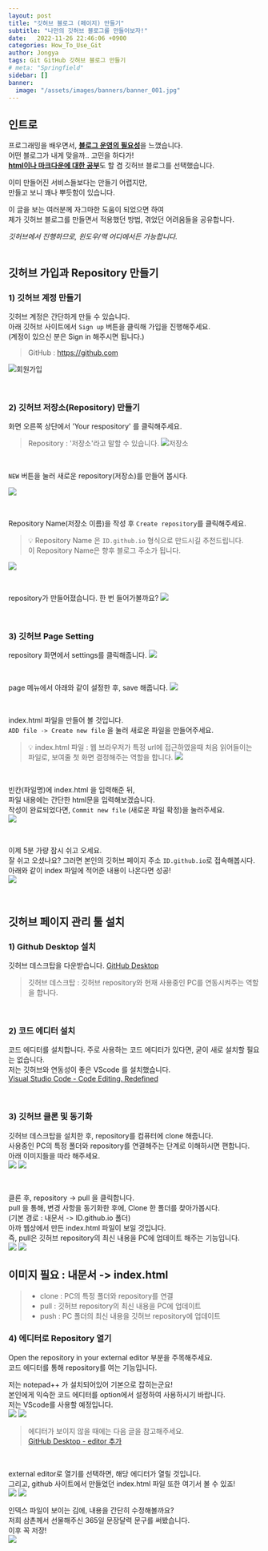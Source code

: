 ```yaml
---
layout: post
title: "깃허브 블로그 (페이지) 만들기"
subtitle: "나만의 깃허브 블로그를 만들어보자!"
date:   2022-11-26 22:46:06 +0900
categories: How_To_Use_Git
author: Jongya
tags: Git GitHub 깃허브 블로그 만들기
# meta: "Springfield"
sidebar: []
banner:
  image: "/assets/images/banners/banner_001.jpg"
---
```

<!-- postNo: 20221126_001-->


## 인트로
프로그래밍을 배우면서, <u><b>블로그 운영의 필요성</b></u>을 느꼈습니다.  
어떤 블로그가 내게 맞을까.. 고민을 하다가!  
<u><b>html이나 마크다운에 대한 공부</b></u>도 할 겸 깃허브 블로그를 선택했습니다.  
  
이미 만들어진 서비스들보다는 만들기 어렵지만,  
만들고 보니 꽤나 뿌듯함이 있습니다.  
   
이 글을 보는 여러분께 자그마한 도움이 되었으면 하여  
제가 깃허브 블로그를 만들면서 적용했던 방법, 겪었던 어려움들을 공유합니다.  
  
*깃허브에서 진행하므로, 윈도우/맥 어디에서든 가능합니다.*   
</br>   

## 깃허브 가입과 Repository 만들기

### 1) 깃허브 계정 만들기
깃허브 계정은 간단하게 만들 수 있습니다.  
아래 깃허브 사이트에서 `Sign up` 버튼을 클릭해 가입을 진행해주세요.  
(계정이 있으신 분은 Sign in 해주시면 됩니다.)  

> GitHub : https://github.com  

![회원가입](/assets/images/20221126_001_001.png)

</br>

### 2) 깃허브 저장소(Repository) 만들기
화면 오른쪽 상단에서 'Your respository' 를 클릭해주세요.
> Repository : '저장소'라고 말할 수 있습니다.
![저장소](/assets/images/20221126_001_002.png)

  </br>

`NEW` 버튼을 눌러 새로운 repository(저장소)를 만들어 봅시다.

![](/assets/images/20221126_001_003.png)

</br>

Repository Name(저장소 이름)을 작성 후 `Create repository`를 클릭해주세요.

>💡 Repository Name 은 ` ID.github.io `  형식으로 만드시길 추천드립니다.  
> 이 Repository Name은 향후 블로그 주소가 됩니다.  

![](/assets/images/20221126_001_004.png)

</br>

repository가 만들어졌습니다. 한 번 들어가볼까요?
![](/assets/images/20221126_001_005.png)

</br>

### 3) 깃허브 Page Setting
repository 화면에서 settings를 클릭해줍니다.
![](/assets/images/20221126_001_006.png)

</br>

page 메뉴에서 아래와 같이 설정한 후, save 해줍니다.
![](/assets/images/20221126_001_007.png)

</br>

index.html 파일을 만들어 볼 것입니다.  
`ADD file -> Create new file` 을 눌러 새로운 파일을 만들어주세요.
>💡 index.html 파일 : 웹 브라우저가 특정 url에 접근하였을때 처음 읽어들이는 파일로, 보여줄 첫 화면 결정해주는 역할을 합니다.
![](/assets/images/20221126_001_008.png)

</br>

빈칸(파일명)에 index.html 을 입력해준 뒤,  
파일 내용에는 간단한 html문을 입력해보겠습니다.  
작성이 완료되었다면, `Commit new file` (새로운 파일 확정)을 눌러주세요.  
![](/assets/images/20221126_001_009.png)

</br>

이제 5분 가량 잠시 쉬고 오세요.  
잘 쉬고 오셨나요? 그러면 본인의 깃허브 페이지 주소 `ID.github.io`로 접속해봅시다.  
아래와 같이 index 파일에 적어준 내용이 나온다면 성공!  
![](/assets/images/20221126_001_010.png)

</br>

## 깃허브 페이지 관리 툴 설치

### 1) Github Desktop 설치
깃허브 데스크탑을 다운받습니다. [GitHub Desktop](https://desktop.github.com/)  
> 깃허브 데스크탑 : 깃허브 repository와 현재 사용중인 PC를 연동시켜주는 역할을 합니다.  

</br>

### 2) 코드 에디터 설치
코드 에디터를 설치합니다. 주로 사용하는 코드 에디터가 있다면, 굳이 새로 설치할 필요는 없습니다.  
저는 깃허브와 연동성이 좋은 VScode 를 설치했습니다.  
[Visual Studio Code - Code Editing. Redefined](https://code.visualstudio.com/)

</br>

### 3) 깃허브 클론 및 동기화
깃허브 데스크탑을 설치한 후, repository를 컴퓨터에 clone 해줍니다.  
사용중인 PC의 특정 폴더와 repository를 연결해주는 단계로 이해하시면 편합니다.  
아래 이미지들을 따라 해주세요.  
![](/assets/images/20221126_001_011.png)
![](/assets/images/20221126_001_012.png)

</br>

클론 후, repository → pull 을 클릭합니다.  
pull 을 통해, 변경 사항을 동기화한 후에, Clone 한 폴더를 찾아가봅시다.  
(기본 경로 : 내문서 -> ID.github.io 폴더)  
아까 웹상에서 만든 index.html 파일이 보일 것입니다.  
즉, pull은 깃허브 repository의 최신 내용을 PC에 업데이트 해주는 기능입니다.  
![](/assets/images/20221126_001_013.png)
![](/assets/images/20221126_001_014.png)
## 이미지 필요 : 내문서 -> index.html

> * clone : PC의 특정 폴더와 repository를 연결  
> * pull : 깃허브 repository의 최신 내용을 PC에 업데이트  
> * push : PC 폴더의 최신 내용을 깃허브 repository에 업데이트


### 4) 에디터로 Repository 열기

Open the repository in your external editor 부분을 주목해주세요.  
코드 에디터를 통해 repository를 여는 기능입니다.  
  
저는 notepad++ 가 설치되어있어 기본으로 잡히는군요!  
본인에게 익숙한 코드 에디터를 option에서 설정하여 사용하시기 바랍니다.  
저는 VScode를 사용할 예정입니다.  
![](/assets/images/20221126_001_015.png)
![](/assets/images/20221126_001_016.png)
   
> 에디터가 보이지 않을 때에는 다음 글을 참고해주세요.  
> [GitHub Desktop - editor 추가](https://whdrns2013.github.io/how_to_use_git/2022/11/26/20221126_002.html)  
  
</br>

external editor로 열기를 선택하면, 해당 에디터가 열릴 것입니다.  
그리고, github 사이트에서 만들었던 index.html 파일 또한 여기서 볼 수 있죠!  
![](/assets/images/20221126_001_017.png)
![](/assets/images/20221126_001_018.png)

인덱스 파일이 보이는 김에, 내용을 간단히 수정해볼까요?  
저희 삼촌께서 선물해주신 365일 문장달력 문구를 써봤습니다.  
이후 꼭 저장!  
![](/assets/images/20221126_001_019.png)
